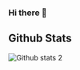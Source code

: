 ### Hi there 👋
<h2 aling="center"> Github Stats </h2>

![Github stats 2](https://github-readme-stats.vercel.app/api?username=Ozgur-Ulusoy&show_icons=true&theme=radical)
